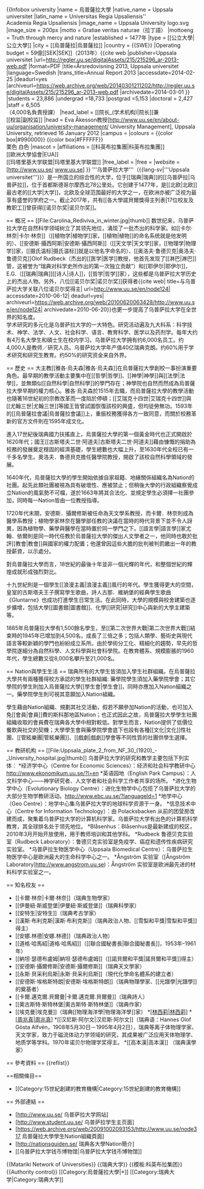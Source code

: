{{Infobox university
|name          = 烏普薩拉大學
|native_name   = Uppsala universitet
|latin_name    = Universitas Regia Upsaliensis''<br />
Academia Regia Upsaliensis
|image_name    = Uppsala University logo.svg
|image_size    = 200px
|motto         = Gratiae veritas naturae（拉丁語）
|mottoeng      = Truth through mercy and nature
|established   = 1477年
|type          = [[公立大學|公立大學]]
|city          = [[烏普薩拉|烏普薩拉]]
|country       = {{SWE}}
|Operating budget = 59億[[SEK|SEK]]（2013年）<ref><ref name="annualreport2013">{{cite web |publisher=Uppsala universitet |url=http://regler.uu.se/digitalAssets/215/215296_ar-2013-web.pdf |format=PDF |title=Årsredovisning 2013, Uppsala universitet |language=Swedish |trans_title=Annual Report 2013 |accessdate=2014-02-25 |deadurl=yes |archiveurl=https://web.archive.org/web/20140301211202/http://regler.uu.se/digitalAssets/215/215296_ar-2013-web.pdf |archivedate=2014-03-01 }}</ref>
|students     = 23,886<ref name="annualreport2013"/>
|undergrad     =18,733<ref name="annualreport2013"/>
|postgrad      =5,153<ref name="annualreport2013"/>
|doctoral      = 2,427<ref name="annualreport2013"/>
|staff         = 6,505<ref name="annualreport2013"/><br>（4,000名負責授課）
|head_label    = [[院长_(学术机构)|院长]]兼<br />
[[校监|副校监]]
|head          = Eva Åkesson教授<ref>[http://www.uu.se/en/about-uu/organisation/university-management/ University Management], Uppsala University, retrieved 16 January 2012</ref>
|campus        =
|colours       = {{color box|#990000}} {{color box|#FFFFFF}}<br />
栗色 白色
|mascot        =
|affiliations  = [[科英布拉集團|科英布拉集團]]<br /> [[歐洲大學協會|EUA]]<br /> [[玛塔里基大学联盟|玛塔里基大学联盟]]
|free_label    =
|free          =
|website       = [http://www.uu.se/ www.uu.se]
}}
'''乌普萨拉大学'''（{{lang-sv|'''Uppsala universitet'''}}）是一所国立的综合性的大学，位于[[瑞典|瑞典]]的[[乌普萨拉|乌普萨拉]]，位于首都斯德哥尔摩西北78公里处。它创建于1477年，是[[北欧|北欧]]最古老的[[大学|大学]]，北欧及全球范围最好的大学之一，在欧洲亦被广泛视为最享有盛誉的学府之一。截止2017年，共有[[各大學諾貝爾獎得主列表|17位校友及教职工]]曾获得[[诺贝尔奖|诺贝尔奖]]。

== 概况 ==
[[File:Carolina_Rediviva_in_winter.jpg|thumb]]
数世纪来，乌普萨拉大学在自然科学领域树立了其领先地位，涌现了一批杰出的科学家。如[[卡尔·林奈|卡尔·林奈]]（[[植物学|植物学]]家，[[植物|植物]]的命名系统就是他发明的）、[[安德斯·攝西阿斯|安德斯·攝西阿斯]]（[[天文学|天文学]]家，[[物理学|物理学]]家，[[摄氏温标|摄氏温标]]就是以他名字命名的）、[[奥洛夫·鲁德贝克|奥洛夫·鲁德贝克]]Olof Rudbeck（杰出的[[医学|医学]]教授，他首先发现了[[淋巴|淋巴]]管，这被誉为“瑞典对科学史所作出的第一次独立贡献”）和[[耶伊尔|耶伊尔]]，E.G.（[[瑞典|瑞典]][[诗人|诗人]]，[[哲学|哲学]]家），这些都是乌普萨拉大学历史上的杰出人物。另外，八位[[诺贝尔奖|诺贝尔奖]]获得者<ref>{{cite web| title=与乌普萨拉大学关联八位诺贝尔奖得主| url=http://www.uu.se/en/node124| accessdate=2010-06-12| deadurl=yes| archiveurl=https://web.archive.org/web/20100620063428/http://www.uu.se/en/node124| archivedate=2010-06-20}}</ref>也更一步提高了乌普萨拉大学在全世界的知名度。<br />学术研究的多元化是乌普萨拉大学的一大特色。研究活动遍及九大科系：科学技术、神学、法学、人文、社会科学、语言、教育科学、医学以及药剂学。每年大约有4万名大學生和碩士生在校内学习。乌普萨拉大学拥有约6,000名员工。约4,000人是教师／研究人员。乌普萨拉大学年产值40亿瑞典克朗。约60%用于学术研究和研究生教育。约50%的研究资金来自外界。

== 歷史 ==
大主教[[雅各·烏夫森|雅各·烏夫森]]在烏普薩拉大學創校一事扮演重要角色。最早期的教學活動主要集中在[[哲學|哲學]]、[[神學|神學]]與[[法學|法學]]，並無類似[[自然科學|自然科學]]的學門存在；神學院也自然而然成為烏普薩拉大學早期的權力核心。雅各·烏夫森於1515年去職，而烏普薩拉大學的教學活動也隨著16世紀初的宗教改革而一度陷於停頓；[[艾瑞克十四世|艾瑞克十四世]]與[[尤翰三世|尤翰三世]]等國王皆曾試圖恢復該校的興盛，但均徒勞無功。1593年的[[烏普薩拉會議|烏普薩拉會議]]上，重振校務獲得各方一致同意，而關於校務革新的官方文件則在1595年成文化。

進入17世紀後瑞典國力扶搖直上，烏普薩拉大學的第一個黃金時代也正式開啟於1620年代；國王[[古斯塔夫二世·阿道夫|古斯塔夫二世·阿道夫]]藉由慷慨的捐助為校務的發展奠定穩固的經濟基礎，學生總數也大幅上升，至1630年代全校已有一千多名學生。奧洛夫．魯德貝克擔任醫學院教授，開啟了該校自然科學領域的發展。

1640年代，烏普薩拉大學的學生開始依據自家祖籍、地緣關係組織名為Nation的社團。起先此類社團被視為具有破壞性、應被禁止；但稍後大學的行政組織察覺成立Nation的風氣勢不可檔，遂於1663年將其合法化、並規定學生必須擇一社團參加，同時每一Nation皆由一位教授指導。

1720年代末期，安德斯．攝爾修斯被任命為天文學系教授，而卡爾．林奈則成為醫學系教授；植物學家林奈在醫學部任教的決議在當時的時代背景下並不令人訝異，因為植物學、藥學與醫學在當時置於同一學門之下。[[語言學|語言學]]家尤翰．依爾則是同一時代任教於烏普薩拉大學的傑出人文學者之一，他同時也敢於批評[[教會|教會]]與國家的權力配置；他還曾因這些大膽的批判被判罰繳出一年的教授薪資，以示處分。

對烏普薩拉大學而言，18世紀的最後十年並非一個光輝的年代，和整個世紀的輝煌成就形成強烈對比。

十九世紀則是一個學生[[浪漫主義|浪漫主義]]風行的年代。學生獲得更大的空間，皇室的古斯塔夫王子撰寫學生歌曲，詩人古那．維納堡的經典學生歌曲《Gluntarne》也成功打進學生日常生活。在此同時，大學的規模與校舍建築也逐步擴增，包括大學[[圖書館|圖書館]]、化學[[研究|研究]]中心與新的大學主建築等。

1885年烏普薩拉大學有1,500餘名學生，至[[第二次世界大戰|第二次世界大戰]]結束時的1945年已增加到4,500名，成長了三倍之多；包括人類學、藝術史與現代語言等較新穎的學門也紛紛成立系所。由於學術分工化、精細化的趨勢，早先的哲學院遂細分為自然科學、人文科學與社會科學院。在教育體系、規模膨脹的1960年代，學生總數又從8,000名攀升至21,000名。

== Nation與學生生活 ==
瑞典所有的大學生皆須加入學生社群組織。在烏普薩拉大學共有兩種獲得校方承認的學生社群組織: 藥學院學生須加入藥學院學會；其它學院的學生則加入烏普薩拉大學[[學生會|學生會]]，同時亦應加入Nation組織之一。藥學院學生則可視其意願加入Nation組織。

學生藉由Nation組織、規劃其社交活動，假若不願參加Nation的活動，也可加入免[[會員|會員]]費的斯科那地區Nation；也正式因此之故，烏普薩拉大學學生社團組織收取的會員費在瑞典各大學中相對較低。對學生而言，Nation提供了低價位餐飲與社交的契機；大學學生會與藥學院學會底下也設有各種[[文化|文化]]性社團、[[管絃樂團|管絃樂團]]、[[戲劇|戲劇]]學會等不同性質的社團供學生選擇。

== 教研机构 ==
[[File:Uppsala_plate_2_from_NF_30_(1920)_-_University_hospital.jpg|thumb]]
乌普萨拉大学的研究和教学主要包括下列实体：
*经济学中心（Centre for Economic Sciences）：经济和社会科学教研中心<ref>http://www.ekonomikum.uu.se/?l=en</ref>
*英语园地（English Park Campus）：人文科学中心——神学研究者、人文学者和社会科学工作者共享的场所。
*进化生物学中心（Evolutionary Biology Centre）：进化生物学中心包揽了乌普萨拉大学的大部分生物学教研活动。<ref>http://www.ebc.uu.se/?languageId=1</ref>
*地学中心（Geo Centre）：地学中心集乌普萨拉大学的地球科学资源于一身。
*信息技术中心（Centre for Information Technology）：由 Polacksbacken 从前的团营房改建而成，聚集着乌普萨拉大学的计算机科学家。乌普萨拉大学有出色的计算机科学教育，其全球排名处于领先地位。
*Blåsenhus：Blåsenhus是最新建成的校区，2010年3月开始开放使用，用于教师培训和其他学科。
*Rudbeck 鲁德贝克实验室（Rudbeck Laboratory）：鲁德贝克实验室是免疫学、癌症和遗传性疾病研究实验室。
*乌普萨拉生物医学中心（Uppsala Biomedical Centre）：乌普萨拉生物医学中心是欧洲最大的生命科学中心之一。
*Ångström 实验室（[Ångström Laboratory]http://www.angstrom.uu.se)：Ångström 实验室是欧洲最先进的材料科学实验室之一。

== 知名校友 ==
* [[卡爾·林奈|卡爾·林奈]]（瑞典生物學家）
* [[伊曼紐·斯威登堡|伊曼紐·斯威登堡]]（瑞典科學家）
* [[安特生|安特生]]（瑞典考古学家）
* [[漢斯·布利克斯|漢斯·布利克斯]]（瑞典政治人物、[[雪梨和平獎|雪梨和平獎]]得主）
* [[安娜.林德|安娜.林德]]（瑞典政治人物）
* [[道格·哈馬紹|道格·哈馬紹]]（[[聯合國秘書長|聯合國秘書長]]，1953年–1961年）
* [[納坦·瑟德布盧姆|納坦·瑟德布盧姆]]（[[諾貝爾和平獎|諾貝爾和平獎]]得主）
* [[安德斯·攝爾修斯|安德斯·攝爾修斯]]（瑞典天文學家）
* [[永斯·貝采利烏斯|永斯·貝采利烏斯]]（現代化學命名體系的建立者）
* [[安德斯·埃格斯特朗|安德斯·埃格斯特朗]]（瑞典物理學家、[[光譜學|光譜學]]的奠基者）
* [[卡爾.邁克爾.貝爾曼|卡爾.邁克爾.貝爾曼]]（瑞典詩人）
* [[奧古斯特·斯特林堡|奧古斯特·斯特林堡]]（瑞典作家）
* [[埃克曼|埃克曼]]（瑞典[[物理海洋學|物理海洋學]]家）
*[[林西莉|林西莉]](瑞典漢學家)
*[[周兆真|周兆真]](香港信義宗神學院院長)
*[[汉尼斯·阿尔文|汉尼斯·阿尔文]]（瑞典语：Hannes Olof Gösta Alfvén，1908年5月30日－1995年4月2日），瑞典等离子体物理学家、天文学家，致力于磁流体动力学领域的研究，其成果被广泛应用天体物理学、地质学等学科。1970年诺贝尔物理学奖得主。
*[[高本漢|高本漢]] （瑞典漢學家）

== 參考資料 ==
{{reflist}}

==相關條目==
* [[Category:15世紀創建的教育機構|Category:15世紀創建的教育機構]]

== 外部連結 ==
* [http://www.uu.se/ 乌普萨拉大学网站]
* [http://www.student.uu.se/ 乌普萨拉学生主页面]
* [https://web.archive.org/web/20091002093153/http://www.uu.se/node317 烏普薩拉大學學生Nation組織頁面]
* [http://nationsguiden.se/ 瑞典各大學Nation簡介]
* [[乌普萨拉大学钱币博物馆|乌普萨拉大学钱币博物馆]]

{{Matariki Network of Universities}}
{{瑞典大学}}
{{模板:科英布拉集团}}
{{Authority control}}
[[Category:烏普薩拉大學|*]]
[[Category:瑞典大学|Category:瑞典大学]]